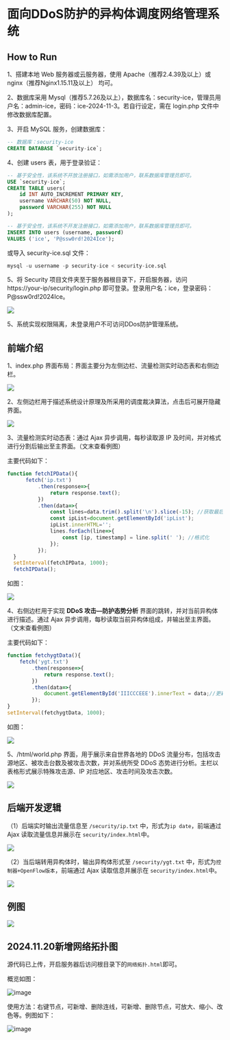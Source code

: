 # 面向DDoS防护的异构体调度网络管理系统

## How to Run

1、搭建本地 Web 服务器或云服务器，使用 Apache（推荐2.4.39及以上）或 nginx（推荐Nginx1.15.11及以上） 均可。

2、数据库采用 Mysql（推荐5.7.26及以上），数据库名：security-ice，管理员用户名：admin-ice，密码：ice-2024-11-3。若自行设定，需在 login.php 文件中修改数据库配置。

3、开启 MySQL 服务，创建数据库：

```SQL
-- 数据库：security-ice
CREATE DATABASE `security-ice`;
```

4、创建 users 表，用于登录验证：

```sql
-- 基于安全性，该系统不开放注册接口，如需添加用户，联系数据库管理员即可。
USE `security-ice`;
CREATE TABLE users(
    id INT AUTO_INCREMENT PRIMARY KEY,
    username VARCHAR(50) NOT NULL,
    password VARCHAR(255) NOT NULL
);

-- 基于安全性，该系统不开发注册接口，如需添加用户，联系数据库管理员即可。
INSERT INTO users (username, password)
VALUES ('ice', 'P@ssw0rd!2024Ice');
```

或导入 security-ice.sql 文件：

```sql
mysql -u username -p security-ice < security-ice.sql
```

5、将 Security 项目文件夹至于服务器根目录下，开启服务器，访问 https://your-ip/security/login.php 即可登录。登录用户名：ice，登录密码：P@ssw0rd!2024Ice。

![](https://img2024.cnblogs.com/blog/3167248/202411/3167248-20241103193613817-1829127448.png)


5、系统实现权限隔离，未登录用户不可访问DDos防护管理系统。

## 前端介绍

1、index.php 界面布局：界面主要分为左侧边栏、流量检测实时动态表和右侧边栏。

![](https://img2024.cnblogs.com/blog/3167248/202411/3167248-20241103193618933-1695367575.png)


2、左侧边栏用于描述系统设计原理及所采用的调度裁决算法，点击后可展开隐藏界面。

![](https://img2024.cnblogs.com/blog/3167248/202411/3167248-20241103193622052-461800296.png)


3、流量检测实时动态表：通过 Ajax 异步调用，每秒读取源 IP 及时间，并对格式进行分割后输出至主界面。（文末查看例图）

主要代码如下：

```js
function fetchIPData(){
      fetch('ip.txt')
          .then(response=>{
              return response.text();
          })
          .then(data=>{
              const lines=data.trim().split('\n').slice(-15); //获取最后15行
              const ipList=document.getElementById('ipList');
              ipList.innerHTML='';
              lines.forEach(line=>{
                  const [ip, timestamp] = line.split(' '); //格式化
              });
          });
  }
  setInterval(fetchIPData, 1000);
  fetchIPData();
```

如图：

![](https://img2024.cnblogs.com/blog/3167248/202411/3167248-20241103193630545-1777435904.png)


4、右侧边栏用于实现 **DDoS 攻击—防护态势分析** 界面的跳转，并对当前异构体进行描述。通过 Ajax 异步调用，每秒读取当前异构体组成，并输出至主界面。（文末查看例图）

主要代码如下：

```js
function fetchygtData(){
    fetch('ygt.txt')
        .then(response=>{
            return response.text();
        })
        .then(data=>{
            document.getElementById('IIICCCEEE').innerText = data;//更新内容
        });
}
setInterval(fetchygtData, 1000);
```

如图：

![](https://img2024.cnblogs.com/blog/3167248/202411/3167248-20241103193638063-221065411.png)


5、/html/world.php 界面，用于展示来自世界各地的 DDoS 流量分布，包括攻击源地区、被攻击台数及被攻击次数，并对系统所受 DDoS 态势进行分析。主栏以表格形式展示特殊攻击源、IP 对应地区、攻击时间及攻击次数。

![](https://img2024.cnblogs.com/blog/3167248/202411/3167248-20241103193648951-1856169758.png)


## 后端开发逻辑

（1）后端实时输出流量信息至 `/security/ip.txt` 中，形式为`ip date`，前端通过 Ajax 读取流量信息并展示在 `security/index.html`中。

![](https://img2024.cnblogs.com/blog/3167248/202411/3167248-20241103193653856-628766911.png)


（2）当后端转用异构体时，输出异构体形式至 `/security/ygt.txt` 中，形式为`控制器+OpenFlow版本`，前端通过 Ajax 读取信息并展示在 `security/index.html`中。

![](https://img2024.cnblogs.com/blog/3167248/202411/3167248-20241103193657851-880952321.png)


## 例图

![](https://img2024.cnblogs.com/blog/3167248/202411/3167248-20241103193703384-92588100.png)

## 2024.11.20新增网络拓扑图

源代码已上传，开启服务器后访问根目录下的`网络拓扑.html`即可。

概览如图：

![image](https://github.com/user-attachments/assets/ff9ad7e8-3312-4950-a3bf-406441da53f0)


使用方法：右键节点，可新增、删除连线，可新增、删除节点，可放大、缩小、改色等。例图如下：

![image](https://github.com/user-attachments/assets/8f78311c-187b-4dab-b7fd-c36ee00e2efa)








